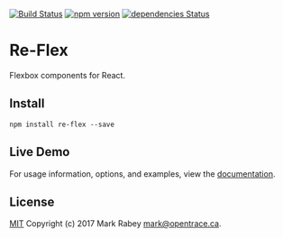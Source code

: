 [![Build Status](https://img.shields.io/travis/Opentrace/re-flex.svg)](https://travis-ci.org/Opentrace/re-flex)
[![npm version](https://img.shields.io/npm/v/re-flex.svg)](https://www.npmjs.com/package/re-flex)
[![dependencies Status](https://img.shields.io/david/Opentrace/re-flex.svg)](https://david-dm.org/Opentrace/re-flex)

# Re-Flex
Flexbox components for React.

## Install
```shell
npm install re-flex --save
```

## Live Demo
For usage information, options, and examples, view the <a href="//opentrace.github.io/re-flex" target="_blank">documentation</a>.

## License
[MIT](http://mit-license.org) Copyright (c) 2017 Mark Rabey <mark@opentrace.ca>.
